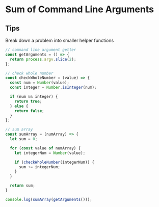 # Sum of Command Line Arguments

## Tips

Break down a problem into smaller helper functions

```javascript
// command line argument getter
const getArguments = () => {
  return process.argv.slice(2);
};

// check whole number
const checkWholeNumber = (value) => {
  const num = Number(value);
  const integer = Number.isInteger(num);

  if (num && integer) {
    return true;
  } else {
    return false;
  }
};

// sum array
const sumArray = (numArray) => {
  let sum = 0;

  for (const value of numArray) {
    let integerNum = Number(value);

    if (checkWholeNumber(integerNum)) {
      sum += integerNum;
    }
  }

  return sum;
}

console.log(sumArray(getArguments()));
```